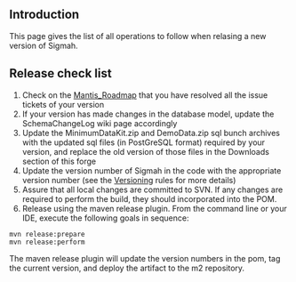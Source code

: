 ## Introduction ##

This page gives the list of all operations to follow when relasing a new version of Sigmah.


## Release check list ##

  1. Check on the [Mantis\_Roadmap](http://www.sigmah.org/issues/roadmap_page.php) that you have resolved all the issue tickets of your version
  1. If your version has made changes in the database model, update the SchemaChangeLog wiki page accordingly
  1. Update the MinimumDataKit.zip and DemoData.zip sql bunch archives with the updated sql files (in PostGreSQL format) required by your version, and replace the old version of those files in the Downloads section of this forge
  1. Update the version number of Sigmah in the code with the appropriate version number (see the [Versioning](Versioning.md) rules for more details)
  1. Assure that all local changes are committed to SVN. If any changes are required to perform the build, they should incorporated into the POM.
  1. Release using the maven release plugin. From the command line or your IDE, execute the following goals in sequence:

```
mvn release:prepare
mvn release:perform
```

The maven release plugin will update the version numbers in the pom, tag  the current version, and deploy the artifact to the m2 repository.